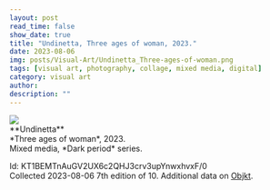 ```yaml
---
layout: post
read_time: false
show_date: true
title: "Undinetta, Three ages of woman, 2023."
date: 2023-08-06
img: posts/Visual-Art/Undinetta_Three-ages-of-woman.png
tags: [visual art, photography, collage, mixed media, digital]
category: visual art
author: 
description: ""
---
```


<img src='./assets/img/posts/Visual-Art/Undinetta_Three-ages-of-woman.png'>

<br>
**Undinetta**
<br>*Three ages of woman*, 2023.
<br>Mixed media, *Dark period* series.

 <div class="page-separator"></div>

Id: KT1BEMTnAuGV2UX6c2QHJ3crv3upYnwxhvxF/0
<br>Collected 2023-08-06 7th edition of 10. Additional data on [Objkt](https://objkt.com/tokens/KT1BEMTnAuGV2UX6c2QHJ3crv3upYnwxhvxF/0).
